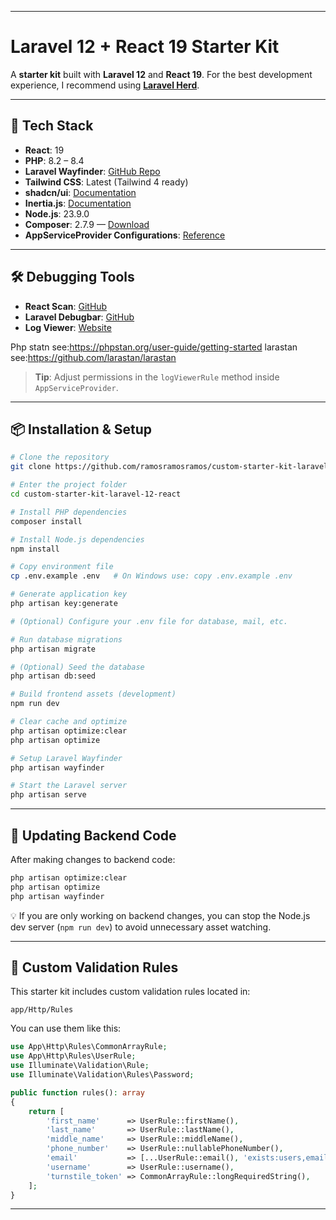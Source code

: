 
---

# Laravel 12 + React 19 Starter Kit

A **starter kit** built with **Laravel 12** and **React 19**.
For the best development experience, I recommend using **[Laravel Herd](https://herd.laravel.com/windows)**.

---

## 🚀 Tech Stack

* **React**: 19
* **PHP**: 8.2 – 8.4
* **Laravel Wayfinder**: [GitHub Repo](https://github.com/laravel/wayfinder)
* **Tailwind CSS**: Latest (Tailwind 4 ready)
* **shadcn/ui**: [Documentation](https://ui.shadcn.com/)
* **Inertia.js**: [Documentation](https://inertiajs.com/)
* **Node.js**: 23.9.0
* **Composer**: 2.7.9 — [Download](https://getcomposer.org/)
* **AppServiceProvider Configurations**: [Reference](https://medium.com/@umeshp113/must-have-configurations-in-your-laravel-appserviceprovider-php-d9808668ed83)

---

## 🛠 Debugging Tools

* **React Scan**: [GitHub](https://github.com/aidenybai/react-scan)
* **Laravel Debugbar**: [GitHub](https://github.com/barryvdh/laravel-debugbar)
* **Log Viewer**: [Website](https://log-viewer.opcodes.io/)

Php statn see:https://phpstan.org/user-guide/getting-started
larastan see:https://github.com/larastan/larastan

  > **Tip**: Adjust permissions in the `logViewerRule` method inside `AppServiceProvider`.

---

## 📦 Installation & Setup

```bash
# Clone the repository
git clone https://github.com/ramosramosramos/custom-starter-kit-laravel-12-react.git

# Enter the project folder
cd custom-starter-kit-laravel-12-react

# Install PHP dependencies
composer install

# Install Node.js dependencies
npm install

# Copy environment file
cp .env.example .env   # On Windows use: copy .env.example .env

# Generate application key
php artisan key:generate

# (Optional) Configure your .env file for database, mail, etc.

# Run database migrations
php artisan migrate

# (Optional) Seed the database
php artisan db:seed

# Build frontend assets (development)
npm run dev

# Clear cache and optimize
php artisan optimize:clear
php artisan optimize

# Setup Laravel Wayfinder
php artisan wayfinder

# Start the Laravel server
php artisan serve
```

---

## 🔄 Updating Backend Code

After making changes to backend code:

```bash
php artisan optimize:clear
php artisan optimize
php artisan wayfinder
```

💡 If you are only working on backend changes, you can stop the Node.js dev server (`npm run dev`) to avoid unnecessary asset watching.

---

## 🧩 Custom Validation Rules

This starter kit includes custom validation rules located in:

```
app/Http/Rules
```

You can use them like this:

```php
use App\Http\Rules\CommonArrayRule;
use App\Http\Rules\UserRule;
use Illuminate\Validation\Rule;
use Illuminate\Validation\Rules\Password;

public function rules(): array
{
    return [
        'first_name'      => UserRule::firstName(),
        'last_name'       => UserRule::lastName(),
        'middle_name'     => UserRule::middleName(),
        'phone_number'    => UserRule::nullablePhoneNumber(),
        'email'           => [...UserRule::email(), 'exists:users,email'],
        'username'        => UserRule::username(),
        'turnstile_token' => CommonArrayRule::longRequiredString(),
    ];
}
```

---
